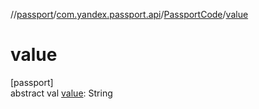 //[passport](../../../index.md)/[com.yandex.passport.api](../index.md)/[PassportCode](index.md)/[value](value.md)

# value

[passport]\
abstract val [value](value.md): String
